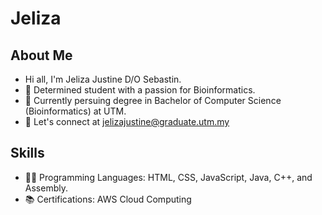 # Jeliza

## About Me
- Hi all, I'm Jeliza Justine D/O Sebastin.
- 🌟 Determined student with a passion for Bioinformatics.
- 🌱 Currently persuing degree in Bachelor of Computer Science (Bioinformatics) at UTM. 
- 💬 Let's connect at jelizajustine@graduate.utm.my
## Skills
- 👩‍💻 Programming Languages: HTML, CSS, JavaScript, Java, C++, and Assembly.
- 📚 Certifications: AWS Cloud Computing



